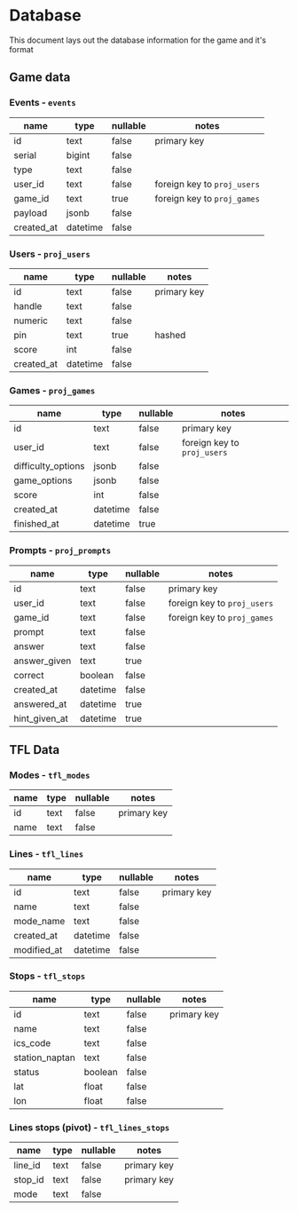 # Database

This document lays out the database information for the game and it's format

## Game data

### Events - `events`

<table>
	<thead>
		<th>name</th>
		<th>type</th>
		<th>nullable</th>
		<th>notes</th>
	</thead>
	<tbody>
		<tr>
			<td>id</td>
			<td>text</td>
			<td>false</td>
			<td>primary key</td>
		</tr>
		<tr>
			<td>serial</td>
			<td>bigint</td>
			<td>false</td>
			<td></td>
		</tr>
		<tr>
			<td>type</td>
			<td>text</td>
			<td>false</td>
			<td></td>
		</tr>
		<tr>
			<td>user_id</td>
			<td>text</td>
			<td>false</td>
			<td>foreign key to <code>proj_users</code></td>
		</tr>
		<tr>
			<td>game_id</td>
			<td>text</td>
			<td>true</td>
			<td>foreign key to <code>proj_games</code></td>
		</tr>
		<tr>
			<td>payload</td>
			<td>jsonb</td>
			<td>false</td>
			<td></td>
		</tr>
		<tr>
			<td>created_at</td>
			<td>datetime</td>
			<td>false</td>
			<td></td>
		</tr>
	</tbody>
</table>

### Users - `proj_users`

<table>
	<thead>
		<th>name</th>
		<th>type</th>
		<th>nullable</th>
		<th>notes</th>
	</thead>
	<tbody>
		<tr>
			<td>id</td>
			<td>text</td>
			<td>false</td>
			<td>primary key</td>
		</tr>
		<tr>
			<td>handle</td>
			<td>text</td>
			<td>false</td>
			<td></td>
		</tr>
		<tr>
			<td>numeric</td>
			<td>text</td>
			<td>false</td>
			<td></td>
		</tr>
		<tr>
			<td>pin</td>
			<td>text</td>
			<td>true</td>
			<td>hashed</td>
		</tr>
		<tr>
			<td>score</td>
			<td>int</td>
			<td>false</td>
			<td></td>
		</tr>
		<tr>
			<td>created_at</td>
			<td>datetime</td>
			<td>false</td>
			<td></td>
		</tr>
	</tbody>
</table>

### Games - `proj_games`

<table>
	<thead>
		<th>name</th>
		<th>type</th>
		<th>nullable</th>
		<th>notes</th>
	</thead>
	<tbody>
		<tr>
			<td>id</td>
			<td>text</td>
			<td>false</td>
			<td>primary key</td>
		</tr>
		<tr>
			<td>user_id</td>
			<td>text</td>
			<td>false</td>
			<td>foreign key to <code>proj_users</code></td>
		</tr>
		<tr>
			<td>difficulty_options</td>
			<td>jsonb</td>
			<td>false</td>
			<td></td>
		</tr>
		<tr>
			<td>game_options</td>
			<td>jsonb</td>
			<td>false</td>
			<td></td>
		</tr>
		<tr>
			<td>score</td>
			<td>int</td>
			<td>false</td>
			<td></td>
		</tr>
		<tr>
			<td>created_at</td>
			<td>datetime</td>
			<td>false</td>
			<td></td>
		</tr>
		<tr>
			<td>finished_at</td>
			<td>datetime</td>
			<td>true</td>
			<td></td>
		</tr>
	</tbody>
</table>

### Prompts - `proj_prompts`

<table>
	<thead>
		<th>name</th>
		<th>type</th>
		<th>nullable</th>
		<th>notes</th>
	</thead>
	<tbody>
		<tr>
			<td>id</td>
			<td>text</td>
			<td>false</td>
			<td>primary key</td>
		</tr>
		<tr>
			<td>user_id</td>
			<td>text</td>
			<td>false</td>
			<td>foreign key to <code>proj_users</code></td>
		</tr>
		<tr>
			<td>game_id</td>
			<td>text</td>
			<td>false</td>
			<td>foreign key to <code>proj_games</code></td>
		</tr>
		<tr>
			<td>prompt</td>
			<td>text</td>
			<td>false</td>
			<td></td>
		</tr>
		<tr>
			<td>answer</td>
			<td>text</td>
			<td>false</td>
			<td></td>
		</tr>
		<tr>
			<td>answer_given</td>
			<td>text</td>
			<td>true</td>
			<td></td>
		</tr>
		<tr>
			<td>correct</td>
			<td>boolean</td>
			<td>false</td>
			<td></td>
		</tr>
		<tr>
			<td>created_at</td>
			<td>datetime</td>
			<td>false</td>
			<td></td>
		</tr>
		<tr>
			<td>answered_at</td>
			<td>datetime</td>
			<td>true</td>
			<td></td>
		</tr>
		<tr>
			<td>hint_given_at</td>
			<td>datetime</td>
			<td>true</td>
			<td></td>
		</tr>
	</tbody>
</table>

## TFL Data

### Modes - `tfl_modes`

<table>
	<thead>
		<th>name</th>
		<th>type</th>
		<th>nullable</th>
		<th>notes</th>
	</thead>
	<tbody>
		<tr>
			<td>id</td>
			<td>text</td>
			<td>false</td>
			<td>primary key</td>
		</tr>
		<tr>
			<td>name</td>
			<td>text</td>
			<td>false</td>
			<td></td>
		</tr>
	</tbody>
</table>

### Lines - `tfl_lines`

<table>
	<thead>
		<th>name</th>
		<th>type</th>
		<th>nullable</th>
		<th>notes</th>
	</thead>
	<tbody>
		<tr>
			<td>id</td>
			<td>text</td>
			<td>false</td>
			<td>primary key</td>
		</tr>
		<tr>
			<td>name</td>
			<td>text</td>
			<td>false</td>
			<td></td>
		</tr>
		<tr>
			<td>mode_name</td>
			<td>text</td>
			<td>false</td>
			<td></td>
		</tr>
		<tr>
			<td>created_at</td>
			<td>datetime</td>
			<td>false</td>
			<td></td>
		</tr>
		<tr>
			<td>modified_at</td>
			<td>datetime</td>
			<td>false</td>
			<td></td>
		</tr>
	</tbody>
</table>

### Stops - `tfl_stops`

<table>
	<thead>
		<th>name</th>
		<th>type</th>
		<th>nullable</th>
		<th>notes</th>
	</thead>
	<tbody>
		<tr>
			<td>id</td>
			<td>text</td>
			<td>false</td>
			<td>primary key</td>
		</tr>
		<tr>
			<td>name</td>
			<td>text</td>
			<td>false</td>
			<td></td>
		</tr>
		<tr>
			<td>ics_code</td>
			<td>text</td>
			<td>false</td>
			<td></td>
		</tr>
		<tr>
			<td>station_naptan</td>
			<td>text</td>
			<td>false</td>
			<td></td>
		</tr>
		<tr>
			<td>status</td>
			<td>boolean</td>
			<td>false</td>
			<td></td>
		</tr>
		<tr>
			<td>lat</td>
			<td>float</td>
			<td>false</td>
			<td></td>
		</tr>
		<tr>
			<td>lon</td>
			<td>float</td>
			<td>false</td>
			<td></td>
		</tr>
	</tbody>
</table>

### Lines stops (pivot) - `tfl_lines_stops`

<table>
	<thead>
		<th>name</th>
		<th>type</th>
		<th>nullable</th>
		<th>notes</th>
	</thead>
	<tbody>
		<tr>
			<td>line_id</td>
			<td>text</td>
			<td>false</td>
			<td>primary key</td>
		</tr>
		<tr>
			<td>stop_id</td>
			<td>text</td>
			<td>false</td>
			<td>primary key</td>
		</tr>
		<tr>
			<td>mode</td>
			<td>text</td>
			<td>false</td>
			<td></td>
		</tr>
	</tbody>
</table>
